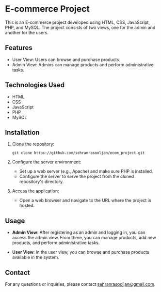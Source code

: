 # E-commerce Project

This is an E-commerce project developed using HTML, CSS, JavaScript, PHP, and MySQL. The project consists of two views, one for the admin and another for the users.

## Features

- User View: Users can browse and purchase products.
- Admin View: Admins can manage products and perform administrative tasks.

## Technologies Used

- HTML
- CSS
- JavaScript
- PHP
- MySQL

## Installation

1. Clone the repository:

   ```
   git clone https://github.com/sehranrasooljan/ecom_project.git
   ```

2. Configure the server environment:
   - Set up a web server (e.g., Apache) and make sure PHP is installed.
   - Configure the server to serve the project from the cloned repository's directory.

3. Access the application:
   - Open a web browser and navigate to the URL where the project is hosted.

## Usage

- **Admin View**: After registering as an admin and logging in, you can access the admin view. From there, you can manage products, add new products, and perform administrative tasks.

- **User View**: In the user view, you can browse and purchase products available in the system.



## Contact

For any questions or inquiries, please contact [sehranrasooljan@gmail.com](mailto:your-sehranrasooljan@gmail.com).

